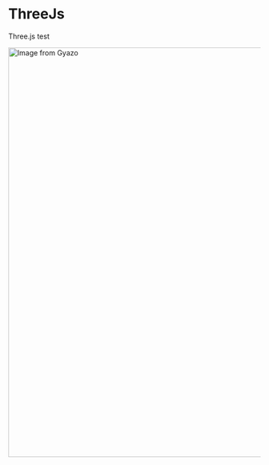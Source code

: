 # ThreeJs

Three.js test

<a href="https://gyazo.com/b82608408b919ebcb87690ea4db21f41"><img src="https://i.gyazo.com/b82608408b919ebcb87690ea4db21f41.gif" alt="Image from Gyazo" width="816"/></a>
